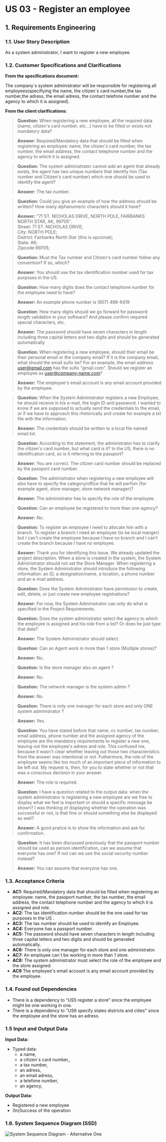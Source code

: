 # US 03 - Register an employee

## 1. Requirements Engineering

### 1.1. User Story Description

As a system administrator, I want to register a new employee.

### 1.2. Customer Specifications and Clarifications

**From the specifications document:**

The company´s system administrator will be responsible for registering
all employees(specifiying the name, the citizen´s card number,the tax number,the adress,
the email adress, the contact telefone number and the agency to which it is assigned).

**From the client clarifications:**

> **Question:** When registering a new employee, all the required data (name, citizen's card number, etc...) have to be filled or exists not mandatory data?
>
> **Answer:** Required/Mandatory data that should be filled when registering an employee: name, the citizen's card number, the tax number, the email address, the contact telephone number and the agency to which it is assigned.

> **Question:** The system administrator cannot add an agent that already exists, the agent has two unique numbers that identify him (Tax number and Citizen's card number) which one should be used to identify the agent?
>
> **Answer:** The tax number.

> **Question:** Could you give an example of how the address should be written? How many alphanumeric characters should it have?
>
> **Answer:** "71 ST. NICHOLAS DRIVE, NORTH POLE, FAIRBANKS NORTH STAR, AK, 99705".\
> Street: 71 ST. NICHOLAS DRIVE;\
> City: NORTH POLE;\
> District: Fairbanks North Star (this is opcional); \
> State: AK;\
> Zipcode:99705;

> **Question:** Must the Tax number and Citizen's card number follow any convention? If so, which?
> 
> **Answer:** You should use the tax identification number used for tax purposes in the US.

> **Question:** How many digits does the contact telephone number for the employee need to have?
>
> **Answer:** An example phone number is (907) 488-6419

> **Question:** How many digits should we go forward for password length validation in your software? And please confirm required special characters, etc.
>
> **Answer:** The password should have seven characters in length including three capital letters and two digits and should be generated automatically

> **Question:**
When registering a new employee, should their email be their personal email or the company email?
If it is the company email, what should the email sufix be? For an example, the email address user@gmail.com has the sufix "gmail.com". Should we register an employee as user@company-name.com?
>
> **Answer:** The employee's email account is any email account provided by the employee.

>**Question:** When the System Administrator registers a new Employee, he should receive in his e-mail, the login ID and password. I wanted to know if we are supposed to actually send the credentials to the email, or if we have to approach this rhetorically and create for example a txt file with the information.
> 
>**Answer:** The credentials should be written to a local file named email.txt.

>**Question:** According to the statement, the administrator has to clarify the citizen's card number, but what card is it? In the US, there is no identification card, so is it referring to the passport?
>
>**Answer:** You are correct. The citizen card number should be replaced by the passport card number.

>**Question:** The administrator when registering a new employee will also have to specify the category/office that he will perfom (for example agent, store manager, store network manager)?
> 
>**Answer:** The administrator has to specify the role of the employee.

>**Question:** Can an employee be registered to more than one agency?
>
>**Answer:** No.

>**Question:**  To register an employee I need to allocate him with a branch. To register a branch I need an employee (to be local manger) but I can't create the employee because I have no branch and I can’t create the branch because I have no employee.
> 
>**Answer:** Thank you for identifying this issue. We already updated the project description. When a store is created in the system, the System Administrator should not set the Store Manager.
When registering a store, the System Administrator should introduce the following information: an ID, a designation/name, a location, a phone number and an e-mail address.

>**Question:** Does the System Administrator have permission to create, edit, delete, or just create new employee registrations?
>
>**Answer:**  For now, the System Administrator can only do what is specified in the Project Requirements.

>**Question:** Does the system administrator select the agency to which the employee is assigned and his role from a list? Or does he just type that data?
>
>**Answer:** The System Administrator should select.
 
>**Question:** Can an Agent work in more than 1 store (Multiple stores)?
>
>**Answer:** No.

>**Question:** Is the store manager also an agent ?
>
>**Answer:** No.

>**Question:** The network manager is the system admin ?
>
>**Answer:** No.  

>**Question:** There is only one manager for each store and only ONE system administrator ?
>
>**Answer:** Yes.

>**Question:** You have stated before that name, cc number, tax number, email address, phone number and the assigned agency of the employee are the mandatory requirements to register a new one, leaving out the employee's adress and role. This confused me, because it wasn't clear whether leaving out those two characteristics from the answer was intentional or not. Futhermore, the role of the employee seems like too much of an important piece of information to be left out. My request is, then, for you to state whether or not that was a conscious decision in your answer.
>
>**Answer:** The role is required.

>**Question:**  I have a question related to the output data: when the system administrator is registering a new employee are we free to display what we feel is important or should a specific message be shown? I was thinking of displaying whether the operation was successful or not, is that fine or should something else be displayed as well?
> 
>**Answer:** A good pratice is to show the information and ask for confirmation.

>**Question:**  It has been discussed previously that the passport number should be used as person identification, can we assume that everyone has one? If not can we use the social security number instead?
>
>**Answer:** You can assume that everyone has one.


### 1.3. Acceptance Criteria


* **AC1:** Required/Mandatory data that should be filled when registering an employee: name, the passport number, the tax number, the email address, the contact telephone number and the agency to which it is assigned and role.
* **AC2:** The tax identification number should be the one used for tax purposes in the US .
* **AC3:** The tax number should be used to identify an Employee.
* **AC4:** Everyone has a passport number.
* **AC5:** The password should have seven characters in length including three capital letters and two digits and should be generated automatically. 
* **AC6:** There is only one manager for each store and one administrator.
* **AC7:** An employee can´t be working in more than 1 store.
* **AC8:** The system administrator must select the role of the employee and the store assigned.
* **AC9** The employee's email account is any email account provided by the employee.

### 1.4. Found out Dependencies


* There is a dependency to “US5 register a store” since the employee might be one working in one.
* There is a dependency to "US6 specify states districts and cities" since the employee and the store has an adress.


### 1.5 Input and Output Data


**Input Data:**

* Typed data:
    * a name,
    * a citizen´s card number,,
    * a tax number,
    * an adress,
    * an email adress,
    * a telefone number,
    * an agency,

**Output Data:**

* Registered a new employee
* (In)Success of the operation

### 1.6. System Sequence Diagram (SSD)

![System Sequence Diagram - Alternative One](svg/us03-system-sequence-diagram.svg)

